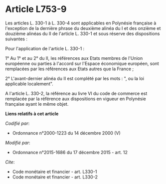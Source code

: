 # Article L753-9

Les articles L. 330-1 à L. 330-4 sont applicables en Polynésie française à l'exception de la dernière phrase du deuxième
alinéa du I et des onzième et douzième alinéas du II de l'article L. 330-1 et sous réserve des dispositions suivantes :

Pour l'application de l'article L. 330-1 :

1° Au 1° et au 2° du II, les références aux Etats membres de l'Union européenne ou parties à l'accord sur l'Espace économique
européen, sont remplacées par les références aux Etats autres que la France ; 

2° L'avant-dernier alinéa du II est complété par les mots : ", ou la loi applicable localement".

A l'article L. 330-2, la référence au livre VI du code de commerce est remplacée par la référence aux dispositions en vigueur
en Polynésie française ayant le même objet.

**Liens relatifs à cet article**

_Codifié par_:

  - Ordonnance n°2000-1223 du 14 décembre 2000 (V)

_Modifié par_:

  - Ordonnance n°2015-1686 du 17 décembre 2015 - art. 12

_Cite_:

  - Code monétaire et financier - art. L330-1
  - Code monétaire et financier - art. L330-2
